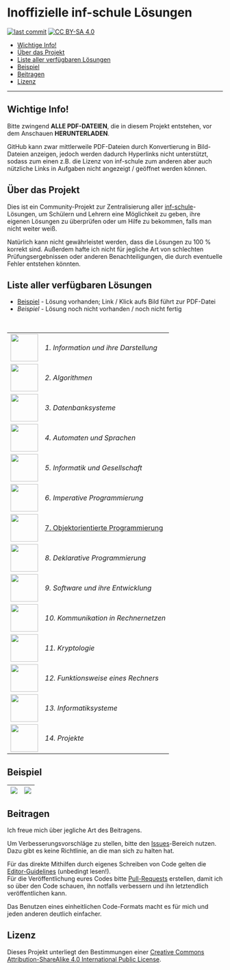 # Inoffizielle inf-schule Lösungen

[![last commit](https://img.shields.io/github/last-commit/cyb3rko/inf-schule-loesungen?color=F34C9F)](https://github.com/cyb3rko/inf-schule-loesungen/commits/master)
[![CC BY-SA 4.0](https://img.shields.io/badge/License-CC%20BY--SA%204.0-lightgrey.svg)](http://creativecommons.org/licenses/by-sa/4.0/)

- [Wichtige Info!](#wichtige-info)
- [Über das Projekt](#über-das-projekt)
- [Liste aller verfügbaren Lösungen](#liste-aller-verfügbaren-lösungen)
- [Beispiel](#beispiel)
- [Beitragen](#beitragen)
- [Lizenz](#lizenz)

---

## Wichtige Info!
Bitte zwingend **ALLE PDF-DATEIEN**, die in diesem Projekt entstehen, vor dem Anschauen **HERUNTERLADEN**.

GitHub kann zwar mittlerweile PDF-Dateien durch Konvertierung in Bild-Dateien anzeigen, jedoch werden dadurch Hyperlinks nicht unterstützt, sodass zum einen z.B. die Lizenz von inf-schule zum anderen aber auch nützliche Links in Aufgaben nicht angezeigt / geöffnet werden können.

## Über das Projekt
Dies ist ein Community-Projekt zur Zentralisierung aller [inf-schule](https://inf-schule.de)-Lösungen, um Schülern und Lehrern eine Möglichkeit zu geben, ihre eigenen Lösungen zu überprüfen oder um Hilfe zu bekommen, falls man nicht weiter weiß.

Natürlich kann nicht gewährleistet werden, dass die Lösungen zu 100 % korrekt sind. Außerdem hafte ich nicht für jegliche Art von schlechten Prüfungsergebnissen oder anderen Benachteiligungen, die durch eventuelle Fehler entstehen könnten.

## Liste aller verfügbaren Lösungen
- [Beispiel](#liste-aller-verfügbaren-lösungen) - Lösung vorhanden; Link / Klick aufs Bild führt zur PDF-Datei  
- *Beispiel* - Lösung noch nicht vorhanden / noch nicht fertig
<br/>

<table>
  <tr>
    <td><img src="https://www.inf-schule.de/assets/img/icons/icon_information.png" width="64"/></td>
		<td><em>1. Information und ihre Darstellung</em></td>
	</tr>
	<tr>
    <td><img src="https://www.inf-schule.de/assets/img/icons/icon_algorithmen.png" width="64"/></td>
		<td><em>2. Algorithmen</em></td>
	</tr>
	<tr>
    <td><img src="https://www.inf-schule.de/assets/img/icons/icon_datenbanksysteme.png" width="64"/></td>
    <td><em>3. Datenbanksysteme</em></td>
	</tr>
	<tr>
    <td><img src="https://www.inf-schule.de/assets/img/icons/icon_automaten-sprachen.png" width="64"/></td>
    <td><em>4. Automaten und Sprachen</em></td>
	</tr>
  <tr>
    <td><img src="https://www.inf-schule.de/assets/img/icons/icon_gesellschaft.png" width="64"/></td>
		<td><em>5. Informatik und Gesellschaft</em></td>
	</tr>
  <tr>
    <td><img src="https://www.inf-schule.de/assets/img/icons/icon_imperative-programmierung.png" width="64"/></td>
    <td><em>6. Imperative Programmierung</em></td>
	</tr>
  <tr>
    <td><a href="7. Objektorientierte Programmierung.md"><img src="https://www.inf-schule.de/assets/img/icons/icon_oop.png" width="64"/></a></td>
		<td><a href="7. Objektorientierte Programmierung.md">7. Objektorientierte Programmierung</a></td>
	</tr>
  <tr>
    <td><img src="https://www.inf-schule.de/assets/img/icons/icon_deklarativ.png" width="64"/></td>
		<td><em>8. Deklarative Programmierung</em></td>
	</tr>
  <tr>
    <td><img src="https://www.inf-schule.de/assets/img/icons/icon_software.png" width="64"/></td>
		<td><em>9. Software und ihre Entwicklung</em></td>
	</tr>
  <tr>
    <td><img src="https://www.inf-schule.de/assets/img/icons/icon_rechnernetze.png" width="64"/></td>
		<td><em>10. Kommunikation in Rechnernetzen</em></td>
	</tr>
  <tr>
    <td><img src="https://www.inf-schule.de/assets/img/icons/icon_kryptologie.png" width="64"/></td>
		<td><em>11. Kryptologie</em></td>
	</tr>
  <tr>
    <td><img src="https://www.inf-schule.de/assets/img/icons/icon_rechner.png" width="64"/></td>
		<td><em>12. Funktionsweise eines Rechners</em></td>
	</tr>
  <tr>
    <td><img src="https://www.inf-schule.de/assets/img/icons/icon_informatiksysteme.png" width="64"/></td>
		<td><em>13. Informatiksysteme</em></td>
	</tr>
  <tr>
    <td><img src="https://www.inf-schule.de/assets/img/icons/icon_projekte.png" width="64"/></td>
		<td><em>14. Projekte</em></td>
	</tr>
</table>

## Beispiel

|[<img src="https://imgur.com/ebJpvvk.png">](7/7.1/7.1.1/7.1.1.1%20Hasen%20als%20Objekte)|[<img src="https://imgur.com/kRRMi8Z.png">](7/7.1/7.1.1/7.1.1.1%20Hasen%20als%20Objekte)|
|:---:|:---:|

## Beitragen
Ich freue mich über jegliche Art des Beitragens.

Um Verbesserungsvorschläge zu stellen, bitte den [Issues](https://github.com/cyb3rko/inf-schule-loesungen/issues)-Bereich nutzen. Dazu gibt es keine Richtlinie, an die man sich zu halten hat.

Für das direkte Mithilfen durch eigenes Schreiben von Code gelten die [Editor-Guidelines](Editor-Guidelines.md) (unbedingt lesen!).  
Für die Veröffentlichung eures Codes bitte [Pull-Requests](https://github.com/cyb3rko/inf-schule-loesungen/pulls) erstellen, damit ich so über den Code schauen, ihn notfalls verbessern und ihn letztendlich veröffentlichen kann.

Das Benutzen eines einheitlichen Code-Formats macht es für mich und jeden anderen deutlich einfacher.

## Lizenz

Dieses Projekt unterliegt den Bestimmungen einer [Creative Commons Attribution-ShareAlike 4.0 International Public License](https://creativecommons.org/licenses/by-sa/4.0/deed.de).